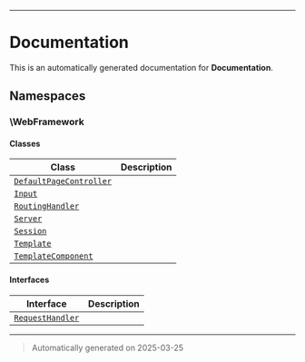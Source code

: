 
***

# Documentation



This is an automatically generated documentation for **Documentation**.


## Namespaces


### \WebFramework

#### Classes

| Class | Description |
|-------|-------------|
| [`DefaultPageController`](./classes/WebFramework/DefaultPageController.md) | |
| [`Input`](./classes/WebFramework/Input.md) | |
| [`RoutingHandler`](./classes/WebFramework/RoutingHandler.md) | |
| [`Server`](./classes/WebFramework/Server.md) | |
| [`Session`](./classes/WebFramework/Session.md) | |
| [`Template`](./classes/WebFramework/Template.md) | |
| [`TemplateComponent`](./classes/WebFramework/TemplateComponent.md) | |



#### Interfaces

| Interface | Description |
|-----------|-------------|
| [`RequestHandler`](./classes/WebFramework/RequestHandler.md) | |



***
> Automatically generated on 2025-03-25
